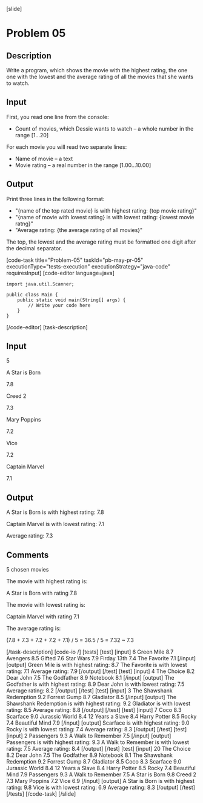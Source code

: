 [slide]
# Problem 05
## Description
Write a program, which shows the movie with the highest rating, the one one with the lowest and the average rating of all the movies  that she wants to watch.  

## Input
First, you read one line from the console:
- Count of movies, which Dessie wants to watch – a whole number in the range [1…20] 

For each movie you will read two separate lines:
- Name of movie – a text 
- Movie rating – a real number in the range [1.00…10.00]

## Output
Print three lines in the following format:
- "\{name of the top rated movie\} is with highest rating: \{top movie rating\}"
- "\{name of movie with lowest rating\} is with lowest rating: \{lowest movie ratng\}"
- "Average rating: \{the average rating of all movies\}"

The top, the lowest and the average rating must be formatted one digit after the decimal separator.

[code-task title="Problem-05" taskId="pb-may-pr-05" executionType="tests-execution" executionStrategy="java-code" requiresInput]
[code-editor language=java]
```
import java.util.Scanner;

public class Main {
    public static void main(String[] args) {
        // Write your code here
    }
}
```
[/code-editor]
[task-description]
## Input
5

A Star is Born

7.8

Creed 2

7.3

Mary Poppins

7.2

Vice

7.2

Captain Marvel

7.1

## Output
A Star is Born is with highest rating: 7.8

Captain Marvel is with lowest rating: 7.1

Average rating: 7.3

## Comments
5 chosen movies

The movie with highest rating is:

A Star is Born with rating 7.8

The movie with lowest rating is:

Captain Marvel with rating 7.1

The average rating is:

(7.8 + 7.3 + 7.2 + 7.2 + 7.1) / 5 = 36.5 / 5 = 7.32 ~ 7.3

[/task-description]
[code-io /]
[tests]
[test]
[input]
6
Green Mile
8.7
Avengers
8.5
Gifted
7.6
Star Wars
7.9
Firday 13th
7.4
The Favorite
7.1
[/input]
[output]
Green Mile is with highest rating: 8.7
The Favorite is with lowest rating: 7.1
Average rating: 7.9
[/output]
[/test]
[test]
[input]
4
The Choice
8.2
Dear John
7.5
The Godfather
8.9
Notebook
8.1
[/input]
[output]
The Godfather is with highest rating: 8.9
Dear John is with lowest rating: 7.5
Average rating: 8.2
[/output]
[/test]
[test]
[input]
3
The Shawshank Redemption
9.2
Forrest Gump
8.7
Gladiator
8.5
[/input]
[output]
The Shawshank Redemption is with highest rating: 9.2
Gladiator is with lowest rating: 8.5
Average rating: 8.8
[/output]
[/test]
[test]
[input]
7
Coco
8.3
Scarface
9.0
Jurassic World
8.4
12 Years a Slave
8.4
Harry Potter
8.5
Rocky
7.4
Beautiful Mind
7.9
[/input]
[output]
Scarface is with highest rating: 9.0
Rocky is with lowest rating: 7.4
Average rating: 8.3
[/output]
[/test]
[test]
[input]
2
Passengers
9.3
A Walk to Remember
7.5
[/input]
[output]
Passengers is with highest rating: 9.3
A Walk to Remember is with lowest rating: 7.5
Average rating: 8.4
[/output]
[/test]
[test]
[input]
20
The Choice
8.2
Dear John
7.5
The Godfather
8.9
Notebook
8.1
The Shawshank Redemption
9.2
Forrest Gump
8.7
Gladiator
8.5
Coco
8.3
Scarface
9.0
Jurassic World
8.4
12 Years a Slave
8.4
Harry Potter
8.5
Rocky
7.4
Beautiful Mind
7.9
Passengers
9.3
A Walk to Remember
7.5
A Star is Born
9.8
Creed 2
7.3
Mary Poppins
7.2
Vice
6.9
[/input]
[output]
A Star is Born is with highest rating: 9.8
Vice is with lowest rating: 6.9
Average rating: 8.3
[/output]
[/test]
[/tests]
[/code-task]
[/slide]